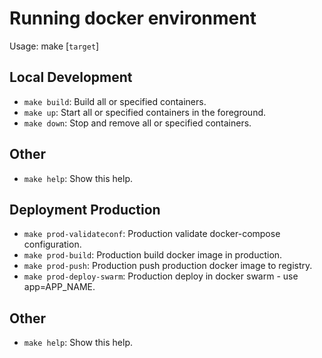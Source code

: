 
# Running docker environment

Usage: make [`target`]

## Local Development

- `make build`: Build all or specified containers.
- `make up`: Start all or specified containers in the foreground.
- `make down`: Stop and remove all or specified containers.

## Other

- `make help`: Show this help.

## Deployment Production

- `make prod-validateconf`: Production validate docker-compose configuration.
- `make prod-build`: Production build docker image in production.
- `make prod-push`: Production push production docker image to registry.
- `make prod-deploy-swarm`: Production deploy in docker swarm - use app=APP_NAME.

## Other

- `make help`: Show this help.